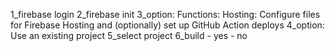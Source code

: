 1_firebase login
2_firebase init
3_option: Functions: Hosting: Configure files for Firebase Hosting and (optionally) set up GitHub Action deploys
4_option: Use an existing project
5_select project
6_build - yes - no